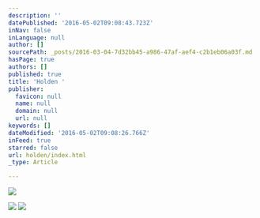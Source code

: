 ```yaml
---
description: ''
datePublished: '2016-05-02T09:08:43.723Z'
inNav: false
inLanguage: null
author: []
sourcePath: _posts/2016-03-04-7d32bb45-a986-47af-aef4-c2b1eb06a03f.md
hasPage: true
authors: []
published: true
title: 'Holden '
publisher:
  favicon: null
  name: null
  domain: null
  url: null
keywords: []
dateModified: '2016-05-02T09:08:26.766Z'
inFeed: true
starred: false
url: holden/index.html
_type: Article

---
```

![](https://the-grid-user-content.s3-us-west-2.amazonaws.com/73a6a9da-42c9-4b10-9db4-435e0d832f9e.jpg)

![](https://the-grid-user-content.s3-us-west-2.amazonaws.com/d42e01f0-8e6a-4b83-8c4f-3324a34e3292.jpg)
![](https://the-grid-user-content.s3-us-west-2.amazonaws.com/d1a3e9a1-b7cb-4655-a75a-498093309457.jpg)